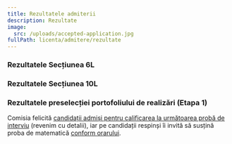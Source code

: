 ```yaml
---
title: Rezultatele admiterii
description: Rezultate
image:
  src: /uploads/accepted-application.jpg
fullPath: licenta/admitere/rezultate
---
```

### Rezultatele Secțiunea 6L

<Attachment label="Admiși" file="/uploads/6l-r0-admisi.pdf"></Attachment>

<Attachment label="Olimpici" file="/uploads/6l-r0-admisi-o.pdf"></Attachment>

<Attachment label="Olimpici (proba cu 10)" file="/uploads/6l-r0-admisi-o2.pdf"></Attachment>

<Attachment label="Studenți" file="/uploads/6l-r0-admisi-s.pdf"></Attachment>

<Attachment label="Rural" file="/uploads/6l-r0-admisi-rural.pdf"></Attachment>

<Attachment label="Plasament" file="/uploads/6l-r0-admisi-p.pdf"></Attachment>

<Attachment label="Sportivi" file="/uploads/sportivi2.pdf"></Attachment>

### Rezultatele Secțiunea 10L

<Attachment label="Admiși" file="/uploads/10l-r0-admisi.pdf"></Attachment>

<Attachment label="Rural" file="/uploads/10l-r0-admisi-rural.pdf"></Attachment>

<Attachment label="Olimpici" file="/uploads/10l-r0-admisi-o-1-.pdf"></Attachment>

### Rezultatele preselecției portofoliului de realizări (Etapa 1)

Comisia felicită [candidații admiși pentru calificarea la următoarea probă de interviu](https://admitere.ac.upt.ro/uploads/portofoliu-etapa-1.pdf) (revenim cu detalii), iar pe candidații respinși îi invită să susțină proba de matematică [conform orarului](/licenta/admitere/ultimele-anunturi/).